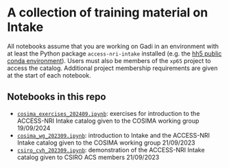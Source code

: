 # A collection of training material on Intake

All notebooks assume that you are working on Gadi in an environment with at least the Python package `access-nri-intake` installed (e.g. the [hh5 public conda environment](http://climate-cms.wikis.unsw.edu.au/Conda)). Users must also be members of the `xp65` project to access the catalog. Additional project membership requirements are given at the start of each notebook.

## Notebooks in this repo

- [`cosima_exercises_202409.ipynb`](https://github.com/ACCESS-Hive/intake-training/blob/main/2024_09/cosima_exercises_202409.ipynb): exercises for introduction to the ACCESS-NRI Intake catalog given to the COSIMA working group 19/09/2024
- [`cosima_wg_202309.ipynb`](https://github.com/ACCESS-Hive/intake-training/blob/main/2023_09/cosima_wg_202309.ipynb): introduction to Intake and the ACCESS-NRI Intake catalog given to the COSIMA working group 21/09/2023
- [`csiro_cvh_202309.ipynb`](https://github.com/ACCESS-Hive/intake-training/blob/main/2023_09/csiro_cvh_202309.ipynb): demonstration of the ACCESS-NRI Intake catalog given to CSIRO ACS members 21/09/2023
